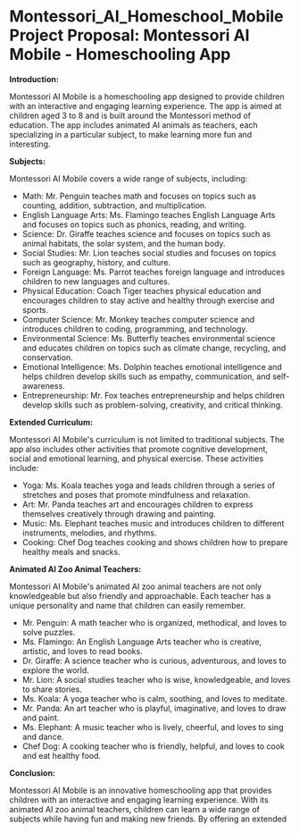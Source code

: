 # Montessori_AI_Homeschool_Mobile**Project Proposal: Montessori AI Mobile - Homeschooling App**

**Introduction:**

Montessori AI Mobile is a homeschooling app designed to provide children with an interactive and engaging learning experience. The app is aimed at children aged 3 to 8 and is built around the Montessori method of education. The app includes animated AI animals as teachers, each specializing in a particular subject, to make learning more fun and interesting.

**Subjects:**

Montessori AI Mobile covers a wide range of subjects, including:

- Math: Mr. Penguin teaches math and focuses on topics such as counting, addition, subtraction, and multiplication.
- English Language Arts: Ms. Flamingo teaches English Language Arts and focuses on topics such as phonics, reading, and writing.
- Science: Dr. Giraffe teaches science and focuses on topics such as animal habitats, the solar system, and the human body.
- Social Studies: Mr. Lion teaches social studies and focuses on topics such as geography, history, and culture.
- Foreign Language: Ms. Parrot teaches foreign language and introduces children to new languages and cultures.
- Physical Education: Coach Tiger teaches physical education and encourages children to stay active and healthy through exercise and sports.
- Computer Science: Mr. Monkey teaches computer science and introduces children to coding, programming, and technology.
- Environmental Science: Ms. Butterfly teaches environmental science and educates children on topics such as climate change, recycling, and conservation.
- Emotional Intelligence: Ms. Dolphin teaches emotional intelligence and helps children develop skills such as empathy, communication, and self-awareness.
- Entrepreneurship: Mr. Fox teaches entrepreneurship and helps children develop skills such as problem-solving, creativity, and critical thinking.

**Extended Curriculum:**

Montessori AI Mobile's curriculum is not limited to traditional subjects. The app also includes other activities that promote cognitive development, social and emotional learning, and physical exercise. These activities include:

- Yoga: Ms. Koala teaches yoga and leads children through a series of stretches and poses that promote mindfulness and relaxation.
- Art: Mr. Panda teaches art and encourages children to express themselves creatively through drawing and painting.
- Music: Ms. Elephant teaches music and introduces children to different instruments, melodies, and rhythms.
- Cooking: Chef Dog teaches cooking and shows children how to prepare healthy meals and snacks.

**Animated AI Zoo Animal Teachers:**

Montessori AI Mobile's animated AI zoo animal teachers are not only knowledgeable but also friendly and approachable. Each teacher has a unique personality and name that children can easily remember.

- Mr. Penguin: A math teacher who is organized, methodical, and loves to solve puzzles.
- Ms. Flamingo: An English Language Arts teacher who is creative, artistic, and loves to read books.
- Dr. Giraffe: A science teacher who is curious, adventurous, and loves to explore the world.
- Mr. Lion: A social studies teacher who is wise, knowledgeable, and loves to share stories.
- Ms. Koala: A yoga teacher who is calm, soothing, and loves to meditate.
- Mr. Panda: An art teacher who is playful, imaginative, and loves to draw and paint.
- Ms. Elephant: A music teacher who is lively, cheerful, and loves to sing and dance.
- Chef Dog: A cooking teacher who is friendly, helpful, and loves to cook and eat healthy food.

**Conclusion:**

Montessori AI Mobile is an innovative homeschooling app that provides children with an interactive and engaging learning experience. With its animated AI zoo animal teachers, children can learn a wide range of subjects while having fun and making new friends. By offering an extended
